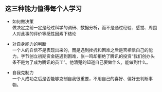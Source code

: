 ## 这三种能力值得每个人学习

- 如何做决策  
做决定之前一定是经过科学的调研、数据分析，而不是通过经验、感觉、周围人对此事的评价等感性因素下结论

- 对自身能力的判断  
一个人的自信不是表现出来的，而是遇到挫折和困难之后是否相信自己的能力。字节创立初期资金链遇到困难，张一鸣却拒绝了腾讯的投资“我们创办头条不是为了成为腾讯的员工”。他清楚的知道自己要做什么，能做到什么。

- 自我克制力  
一个人成功之后是否能够克制自我很重要，不用自己的喜好、偏好去判断事物。
